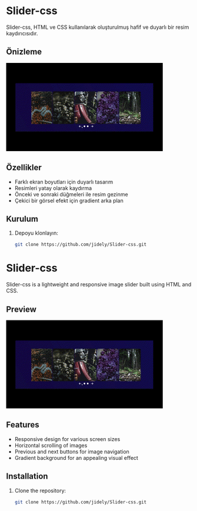 # Slider-css

Slider-css, HTML ve CSS kullanılarak oluşturulmuş hafif ve duyarlı bir resim kaydırıcısıdır.

## Önizleme

![Slider Preview](slider-css.gif)

## Özellikler

- Farklı ekran boyutları için duyarlı tasarım
- Resimleri yatay olarak kaydırma
- Önceki ve sonraki düğmeleri ile resim gezinme
- Çekici bir görsel efekt için gradient arka plan

## Kurulum

1. Depoyu klonlayın:

   ```bash
   git clone https://github.com/jidely/Slider-css.git

##
# Slider-css

Slider-css is a lightweight and responsive image slider built using HTML and CSS.

## Preview

![Slider Preview](slider-css.gif)

## Features

- Responsive design for various screen sizes
- Horizontal scrolling of images
- Previous and next buttons for image navigation
- Gradient background for an appealing visual effect

## Installation

1. Clone the repository:

   ```bash
   git clone https://github.com/jidely/Slider-css.git
